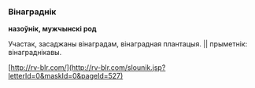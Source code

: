 ### Вінаграднік
**назоўнік, мужчынскі род**

Участак, засаджаны вінаградам, вінаградная плантацыя. || прыметнік: вінаграднікавы.

<a rel="author">[http://rv-blr.com/](http://rv-blr.com/slounik.jsp?letterId=0&maskId=0&pageId=527)</a>
